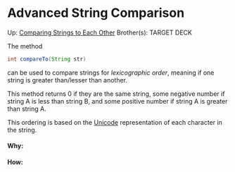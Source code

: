 # Advanced String Comparison

Up: [Comparing Strings to Each Other](comparing_strings_to_each_other)
Brother(s):
TARGET DECK

The method 

```java
int compareTo(String str)
```

can be used to compare strings for *lexicographic order*, meaning if one string is greater than/lesser than another.

This method returns 0 if they are the same string, some negative number if string A is less than string B, and some positive number if string A is greater than string A.

This ordering is based on the [Unicode](unicode) representation of each character in the string.




































#### Why:
#### How:









